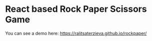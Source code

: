 # React based Rock Paper Scissors Game

You can see a demo here:
https://ralitsaterzieva.github.io/rockpaper/
